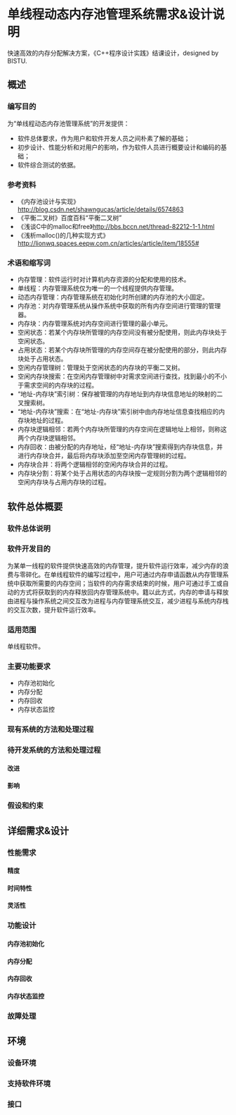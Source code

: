 # 单线程动态内存池管理系统需求&设计说明
快速高效的内存分配解决方案，《C++程序设计实践》结课设计，designed by BISTU.

## 概述

### 编写目的
为“单线程动态内存池管理系统”的开发提供：
* 软件总体要求，作为用户和软件开发人员之间朴素了解的基础；
* 初步设计、性能分析和对用户的影响，作为软件人员进行概要设计和编码的基础；
* 软件综合测试的依据。

### 参考资料
* 《内存池设计与实现》http://blog.csdn.net/shawngucas/article/details/6574863
* 《平衡二叉树》百度百科“平衡二叉树”
* 《浅谈C中的malloc和free》http://bbs.bccn.net/thread-82212-1-1.html
* 《浅析malloc()的几种实现方式》http://lionwq.spaces.eepw.com.cn/articles/article/item/18555#

### 术语和缩写词
* 内存管理：软件运行时对计算机内存资源的分配和使用的技术。
* 单线程：内存管理系统仅为唯一的一个线程提供内存管理。
* 动态内存管理：内存管理系统在初始化时所创建的内存池的大小固定。
* 内存池：对内存管理系统从操作系统中获取的所有内存空间进行管理的管理器。
* 内存块：内存管理系统对内存空间进行管理的最小单元。
* 空闲状态：若某个内存块所管理的内存空间没有被分配使用，则此内存块处于空闲状态。
* 占用状态：若某个内存块所管理的内存空间存在被分配使用的部分，则此内存块处于占用状态。
* 空闲内存管理树：管理处于空闲状态的内存块的平衡二叉树。
* 空闲内存块搜索：在空闲内存管理树中对需求空间进行查找，找到最小的不小于需求空间的内存块的过程。
* “地址-内存块”索引树：保存被管理的内存地址到内存块信息地址的映射的二叉搜索树。
* “地址-内存块”搜索：在“地址-内存块”索引树中由内存地址信息查找相应的内存块地址的过程。
* 内存块逻辑相邻：若两个内存块所管理的内存空间在逻辑地址上相邻，则称这两个内存块逻辑相邻。
* 内存回收：由被分配的内存地址，经“地址-内存块”搜索得到内存块信息，并进行内存块合并，最后将内存块添加至空闲内存管理树的过程。
* 内存块合并：将两个逻辑相邻的空闲内存块合并的过程。
* 内存块分割：将某个处于占用状态的内存块按一定规则分割为两个逻辑相邻的空闲内存块与占用内存块的过程。

## 软件总体概要
### 软件总体说明
### 软件开发目的
为某单一线程的软件提供快速高效的内存管理，提升软件运行效率，减少内存的浪费与零碎化。在单线程软件的编写过程中，用户可通过内存申请函数从内存管理系统中获取所需要的内存空间；当软件的内存需求结束的时候，用户可通过手工或自动的方式将获取到的内存释放回内存管理系统中。籍以此方式，内存的申请与释放由进程与操作系统之间交互改为进程与内存管理系统交互，减少进程与系统内存栈的交互次数，提升软件运行效率。

### 适用范围
单线程软件。

### 主要功能要求
* 内存池初始化
* 内存分配
* 内存回收
* 内存状态监控

### 现有系统的方法和处理过程
### 待开发系统的方法和处理过程
#### 改进
#### 影响
### 假设和约束

## 详细需求&设计
### 性能需求
#### 精度
#### 时间特性
#### 灵活性
### 功能设计
#### 内存池初始化
#### 内存分配
#### 内存回收
#### 内存状态监控
### 故障处理

## 环境
### 设备环境
### 支持软件环境
### 接口

